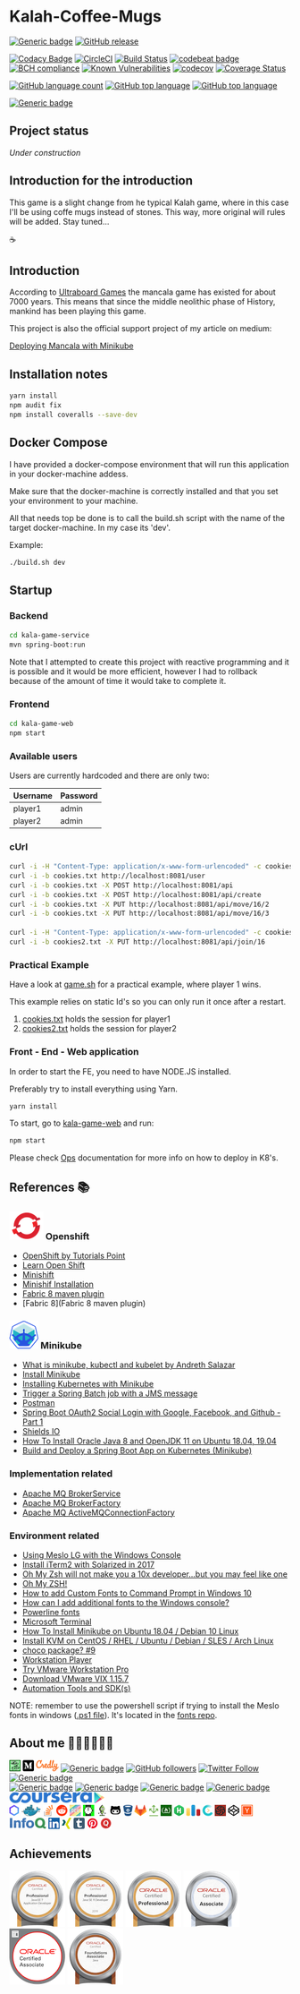 # Kalah-Coffee-Mugs

[![Generic badge](https://img.shields.io/static/v1.svg?label=Homepage&message=MancalaJE&color=informational)](http://mancalaje.joaofilipesabinoesperancinha.nl/)
[![GitHub release](https://img.shields.io/github/release-pre/jesperancinha/mancalaje.svg)](#)

[![Codacy Badge](https://api.codacy.com/project/badge/Grade/f30b682f67e44391a922f62ada6b2f85)](https://www.codacy.com/app/jofisaes/mancalaje?utm_source=github.com&amp;utm_medium=referral&amp;utm_content=jesperancinha/mancalaje&amp;utm_campaign=Badge_Grade)
[![CircleCI](https://circleci.com/gh/jesperancinha/mancalaje.svg?style=svg)](https://circleci.com/gh/jesperancinha/mancalaje)
[![Build Status](https://travis-ci.org/jesperancinha/mancalaje.svg?branch=master)](https://travis-ci.org/jesperancinha/mancalaje)
[![codebeat badge](https://codebeat.co/badges/eaf7a2e0-ed2c-47fb-9323-2051db72c171)](https://codebeat.co/projects/github-com-jesperancinha-mancalaje-master)
[![BCH compliance](https://bettercodehub.com/edge/badge/jesperancinha/mancalaje?branch=master)](https://bettercodehub.com/)
[![Known Vulnerabilities](https://snyk.io/test/github/jesperancinha/mancalaje/badge.svg)](https://snyk.io/test/github/jesperancinha/mancalaje)
[![codecov](https://codecov.io/gh/jesperancinha/mancalaje/branch/master/graph/badge.svg?token=FytnZVKZcG)](https://codecov.io/gh/jesperancinha/mancalaje)
[![Coverage Status](https://coveralls.io/repos/github/jesperancinha/mancalaje/badge.svg?branch=master)](https://coveralls.io/github/jesperancinha/mancalaje?branch=master)

[![GitHub language count](https://img.shields.io/github/languages/count/jesperancinha/mancalaje.svg)](#)
[![GitHub top language](https://img.shields.io/github/languages/top/jesperancinha/mancalaje.svg)](#)
[![GitHub top language](https://img.shields.io/github/languages/code-size/jesperancinha/mancalaje.svg)](#)

[![Generic badge](https://img.shields.io/static/v1.svg?label=Homepage&message=MancalaJE&color=informational)](http://mancalaje.joaofilipesabinoesperancinha.nl/)

## Project status

<i>Under construction</i>

## Introduction for the introduction

This game is a slight change from he typical Kalah game, where in this case I'll be using coffe mugs instead of stones. This way, more original will rules will be added. Stay tuned...

☕️

## Introduction
 
According to [Ultraboard Games](https://www.ultraboardgames.com/mancala/history.php) the mancala game has existed for about 7000 years. This means that since the middle neolithic phase of History, mankind has been playing this game.

This project is also the official support project of my article on medium:

[Deploying Mancala with Minikube](https://medium.com/swlh/deploying-mancala-with-minikube-4bc09a15a405)

## Installation notes

```bash
yarn install
npm audit fix
npm install coveralls --save-dev
```

## Docker Compose

I have provided a docker-compose environment that will run this application in your docker-machine addess.

Make sure that the docker-machine is correctly installed and that you set your environment to your machine.

All that needs top be done is to call the build.sh script with the name of the target docker-machine. In my case its 'dev'.

Example:

```bash
./build.sh dev
```

## Startup

### Backend

```bash
cd kala-game-service
mvn spring-boot:run
```

Note that I attempted to create this project with reactive programming and it is possible and it would be more efficient, however I had to rollback because of the amount of time it would take to complete it.

### Frontend

```bash
cd kala-game-web
npm start
```

### Available users

Users are currently hardcoded and there are only two:

|Username|Password|
|---|---|
|player1|admin|
|player2|admin|

### cUrl

```bash
curl -i -H "Content-Type: application/x-www-form-urlencoded" -c cookies.txt  -d "username=player1&password=admin" -X POST http://localhost:8081/login
curl -i -b cookies.txt http://localhost:8081/user
curl -i -b cookies.txt -X POST http://localhost:8081/api
curl -i -b cookies.txt -X POST http://localhost:8081/api/create
curl -i -b cookies.txt -X PUT http://localhost:8081/api/move/16/2
curl -i -b cookies.txt -X PUT http://localhost:8081/api/move/16/3

curl -i -H "Content-Type: application/x-www-form-urlencoded" -c cookies2.txt  -d "username=player2&password=admin" -X POST http://localhost:8081/login
curl -i -b cookies2.txt -X PUT http://localhost:8081/api/join/16
```

### Practical Example

Have a look at [game.sh](./game.sh) for a practical example, where player 1 wins.

This example relies on static Id's so you can only run it once after a restart.

1. [cookies.txt](./cookies.txt) holds the session for player1
2. [cookies2.txt](./cookies2.txt) holds the session for player2

### Front - End - Web application

In order to start the FE, you need to have NODE.JS installed.

Preferably try to install everything using Yarn.

```bash
yarn install
```

To start, go to [kala-game-web](./kala-game-web) and run:

```bash
npm start
```

Please check [Ops](https://github.com/jesperancinha/project-signer/blob/master/project-signer-templates/Ops.md) documentation for more info on how to deploy in K8's.

## References 📚

### [![alt text](Documentation/mje-openshift-s.png "Openshift")](https://www.openshift.com/) Openshift

- [OpenShift by Tutorials Point](https://www.tutorialspoint.com/openshift/index.htm)
- [Learn Open Shift](https://learn.openshift.com/)
- [Minishift](https://docs.okd.io/latest/minishift/index.html)
- [Minishif Installation](https://docs.okd.io/latest/minishift/getting-started/installing.html)
- [Fabric 8 maven plugin](https://github.com/fabric8io/fabric8-maven-plugin)
- [Fabric 8](Fabric 8 maven plugin)

### [![alt text](Documentation/mje-minikube-s.png "Minikube")](https://github.com/kubernetes/minikube) Minikube

- [What is minikube, kubectl and kubelet by Andreth Salazar](https://www.quora.com/What-is-minikube-kubectl-and-kubelet)
- [Install Minikube](https://kubernetes.io/docs/tasks/tools/install-minikube/)
- [Installing Kubernetes with Minikube](https://kubernetes.io/docs/setup/learning-environment/minikube/)
- [Trigger a Spring Batch job with a JMS message](https://blog.mimacom.com/trigger-spring-batch-job-with-jms-message/)
- [Postman](https://www.getpostman.com/)
- [Spring Boot OAuth2 Social Login with Google, Facebook, and Github - Part 1](https://www.callicoder.com/spring-boot-security-oauth2-social-login-part-1/)
- [Shields IO](https://shields.io)
- [How To Install Oracle Java 8 and OpenJDK 11 on Ubuntu 18.04, 19.04](https://www.linuxbabe.com/ubuntu/install-oracle-java-8-openjdk-11-ubuntu-18-04-18-10)
- [Build and Deploy a Spring Boot App on Kubernetes (Minikube)](https://gorillalogic.com/blog/build-and-deploy-a-spring-boot-app-on-kubernetes-minikube/)

### Implementation related

- [Apache MQ BrokerService](https://activemq.apache.org/maven/apidocs/org/apache/activemq/broker/BrokerService.html)
- [Apache MQ BrokerFactory](https://activemq.apache.org/maven/apidocs/org/apache/activemq/broker/BrokerFactory.html)
- [Apache MQ ActiveMQConnectionFactory](https://activemq.apache.org/maven/apidocs/org/apache/activemq/ActiveMQConnectionFactory.html)

### Environment related

- [Using Meslo LG with the Windows Console](https://github.com/andreberg/Meslo-Font/wiki/Using-Meslo-LG-with-the-Windows-Console)
- [Install iTerm2 with Solarized in 2017](https://gist.github.com/ZenLulz/c812f70fc86ebdbb189d9fb82f98197e)
- [Oh My Zsh will not make you a 10x developer...but you may feel like one](https://github.com/ohmyzsh/ohmyzsh/)
- [Oh My ZSH!](https://ohmyz.sh/)
- [How to add Custom Fonts to Command Prompt in Windows 10](https://www.thewindowsclub.com/add-custom-fonts-to-command-prompt)
- [How can I add additional fonts to the Windows console?](https://superuser.com/questions/1347724/how-can-i-add-additional-fonts-to-the-windows-console)
- [Powerline fonts](https://github.com/powerline/fonts.git)
- [Microsoft Terminal](https://github.com/Microsoft/Terminal)
- [How To Install Minikube on Ubuntu 18.04 / Debian 10 Linux](https://computingforgeeks.com/how-to-install-minikube-on-ubuntu-18-04/)
- [Install KVM on CentOS / RHEL / Ubuntu / Debian / SLES / Arch Linux](https://computingforgeeks.com/install-kvm-centos-rhel-ubuntu-debian-sles-arch/)
- [choco package? #9](https://github.com/machine-drivers/docker-machine-driver-vmware/issues/9)
- [Workstation Player](https://www.vmware.com/products/workstation-player.html)
- [Try VMware Workstation Pro](https://www.vmware.com/products/workstation-pro/workstation-pro-evaluation.html)
- [Download VMware VIX 1.15.7](https://my.vmware.com/web/vmware/details?productId=640&downloadGroup=PLAYER-1253-VIX1157)
- [Automation Tools and SDK(s)](https://my.vmware.com/web/vmware/free#desktop_end_user_computing/vmware_player/6_0|PLAYER-602|drivers_tools)

NOTE: remember to use the powershell script if trying to install the Meslo fonts in windows ([.ps1 file](https://github.com/powerline/fonts/blob/master/install.ps1)). It's located in the [fonts repo](https://github.com/powerline/fonts.git).

## About me 👨🏽‍💻🚀🏳️‍🌈

[![alt text](https://raw.githubusercontent.com/jesperancinha/project-signer/master/project-signer-templates/icons-20/JEOrgLogo-20.png "João Esperancinha Homepage")](http://joaofilipesabinoesperancinha.nl)
[![alt text](https://raw.githubusercontent.com/jesperancinha/project-signer/master/project-signer-templates/icons-20/medium-20.png "Medium")](https://medium.com/@jofisaes)
[![alt text](https://raw.githubusercontent.com/jesperancinha/project-signer/master/project-signer-templates/icons-20/credly-20.png "Credly")](https://www.credly.com/users/joao-esperancinha)
[![Generic badge](https://img.shields.io/static/v1.svg?label=Homepage&message=joaofilipesabinoesperancinha.nl&color=6495ED "João Esperancinha Homepage")](https://joaofilipesabinoesperancinha.nl/)
[![GitHub followers](https://img.shields.io/github/followers/jesperancinha.svg?label=jesperancinha&style=social "GitHub")](https://github.com/jesperancinha)
[![Twitter Follow](https://img.shields.io/twitter/follow/joaofse?label=João%20Esperancinha&style=social "Twitter")](https://twitter.com/joaofse)
[![Generic badge](https://img.shields.io/static/v1.svg?label=GitHub&message=JEsperancinhaOrg&color=yellow "jesperancinha.org dependencies")](https://github.com/JEsperancinhaOrg)   
[![Generic badge](https://img.shields.io/static/v1.svg?label=Articles&message=Across%20The%20Web&color=purple)](https://github.com/jesperancinha/project-signer/blob/master/project-signer-templates/Articles.md)
[![Generic badge](https://img.shields.io/static/v1.svg?label=Webapp&message=Image%20Train%20Filters&color=6495ED)](http://itf.joaofilipesabinoesperancinha.nl/)
[![Generic badge](https://img.shields.io/static/v1.svg?label=All%20Badges&message=Badges&color=red "All badges")](https://joaofilipesabinoesperancinha.nl/badges)
[![Generic badge](https://img.shields.io/static/v1.svg?label=Status&message=Project%20Status&color=red "Project statuses")](https://github.com/jesperancinha/project-signer/blob/master/project-signer-templates/Status.md)
[![alt text](https://raw.githubusercontent.com/jesperancinha/project-signer/master/project-signer-templates/icons-20/coursera-20.png "Coursera")](https://www.coursera.org/user/da3ff90299fa9297e283ee8e65364ffb)
[![alt text](https://raw.githubusercontent.com/jesperancinha/project-signer/master/project-signer-templates/icons-20/google-apps-20.png "Google Apps")](https://play.google.com/store/apps/developer?id=Joao+Filipe+Sabino+Esperancinha)   
[![alt text](https://raw.githubusercontent.com/jesperancinha/project-signer/master/project-signer-templates/icons-20/sonatype-20.png "Sonatype Search Repos")](https://search.maven.org/search?q=org.jesperancinha)
[![alt text](https://raw.githubusercontent.com/jesperancinha/project-signer/master/project-signer-templates/icons-20/docker-20.png "Docker Images")](https://hub.docker.com/u/jesperancinha)
[![alt text](https://raw.githubusercontent.com/jesperancinha/project-signer/master/project-signer-templates/icons-20/stack-overflow-20.png)](https://stackoverflow.com/users/3702839/joao-esperancinha)
[![alt text](https://raw.githubusercontent.com/jesperancinha/project-signer/master/project-signer-templates/icons-20/reddit-20.png "Reddit")](https://www.reddit.com/user/jesperancinha/)
[![alt text](https://raw.githubusercontent.com/jesperancinha/project-signer/master/project-signer-templates/icons-20/devto-20.png "Dev To")](https://dev.to/jofisaes)
[![alt text](https://raw.githubusercontent.com/jesperancinha/project-signer/master/project-signer-templates/icons-20/hackernoon-20.jpeg "Hackernoon")](https://hackernoon.com/@jesperancinha)
[![alt text](https://raw.githubusercontent.com/jesperancinha/project-signer/master/project-signer-templates/icons-20/codeproject-20.png "Code Project")](https://www.codeproject.com/Members/jesperancinha)
[![alt text](https://raw.githubusercontent.com/jesperancinha/project-signer/master/project-signer-templates/icons-20/github-20.png "GitHub")](https://github.com/jesperancinha)
[![alt text](https://raw.githubusercontent.com/jesperancinha/project-signer/master/project-signer-templates/icons-20/bitbucket-20.png "BitBucket")](https://bitbucket.org/jesperancinha)
[![alt text](https://raw.githubusercontent.com/jesperancinha/project-signer/master/project-signer-templates/icons-20/gitlab-20.png "GitLab")](https://gitlab.com/jesperancinha)
[![alt text](https://raw.githubusercontent.com/jesperancinha/project-signer/master/project-signer-templates/icons-20/bintray-20.png "BinTray")](https://bintray.com/jesperancinha)
[![alt text](https://raw.githubusercontent.com/jesperancinha/project-signer/master/project-signer-templates/icons-20/free-code-camp-20.jpg "FreeCodeCamp")](https://www.freecodecamp.org/jofisaes)
[![alt text](https://raw.githubusercontent.com/jesperancinha/project-signer/master/project-signer-templates/icons-20/hackerrank-20.png "HackerRank")](https://www.hackerrank.com/jofisaes)
[![alt text](https://raw.githubusercontent.com/jesperancinha/project-signer/master/project-signer-templates/icons-20/codeforces-20.png "Code Forces")](https://codeforces.com/profile/jesperancinha)
[![alt text](https://raw.githubusercontent.com/jesperancinha/project-signer/master/project-signer-templates/icons-20/codebyte-20.png "Codebyte")](https://coderbyte.com/profile/jesperancinha)
[![alt text](https://raw.githubusercontent.com/jesperancinha/project-signer/master/project-signer-templates/icons-20/codewars-20.png "CodeWars")](https://www.codewars.com/users/jesperancinha)
[![alt text](https://raw.githubusercontent.com/jesperancinha/project-signer/master/project-signer-templates/icons-20/codepen-20.png "Code Pen")](https://codepen.io/jesperancinha)
[![alt text](https://raw.githubusercontent.com/jesperancinha/project-signer/master/project-signer-templates/icons-20/hacker-news-20.png "Hacker News")](https://news.ycombinator.com/user?id=jesperancinha)
[![alt text](https://raw.githubusercontent.com/jesperancinha/project-signer/master/project-signer-templates/icons-20/infoq-20.png "InfoQ")](https://www.infoq.com/profile/Joao-Esperancinha.2/)
[![alt text](https://raw.githubusercontent.com/jesperancinha/project-signer/master/project-signer-templates/icons-20/linkedin-20.png "LinkedIn")](https://www.linkedin.com/in/joaoesperancinha/)
[![alt text](https://raw.githubusercontent.com/jesperancinha/project-signer/master/project-signer-templates/icons-20/xing-20.png "Xing")](https://www.xing.com/profile/Joao_Esperancinha/cv)
[![alt text](https://raw.githubusercontent.com/jesperancinha/project-signer/master/project-signer-templates/icons-20/tumblr-20.png "Tumblr")](https://jofisaes.tumblr.com/)
[![alt text](https://raw.githubusercontent.com/jesperancinha/project-signer/master/project-signer-templates/icons-20/pinterest-20.png "Pinterest")](https://nl.pinterest.com/jesperancinha/)
[![alt text](https://raw.githubusercontent.com/jesperancinha/project-signer/master/project-signer-templates/icons-20/quora-20.png "Quora")](https://nl.quora.com/profile/Jo%C3%A3o-Esperancinha)

## Achievements

[![Oracle Certified Professional, JEE 7 Developer](https://raw.githubusercontent.com/jesperancinha/project-signer/master/project-signer-templates/badges/oracle-certified-professional-java-ee-7-application-developer-100.png "Oracle Certified Professional, JEE7 Developer")](https://www.credly.com/badges/27a14e06-f591-4105-91ca-8c3215ef39a2)
[![Oracle Certified Professional, Java SE 11 Programmer](https://raw.githubusercontent.com/jesperancinha/project-signer/master/project-signer-templates/badges/oracle-certified-professional-java-se-11-developer-100.png "Oracle Certified Professional, Java SE 11 Programmer")](https://www.credly.com/badges/87609d8e-27c5-45c9-9e42-60a5e9283280)
[![Oracle Certified Professional, Java SE 8 Programmer](https://raw.githubusercontent.com/jesperancinha/project-signer/master/project-signer-templates/badges/oracle-certified-professional-java-se-8-programmer-100.png "Oracle Certified Professional, Java SE 8 Programmer")](https://www.credly.com/badges/92e036f5-4e11-4cff-9935-3e62266d2074)
[![Oracle Certified Associate, Java SE 8 Programmer](https://raw.githubusercontent.com/jesperancinha/project-signer/master/project-signer-templates/badges/oracle-certified-associate-java-se-8-programmer-100.png "Oracle Certified Associate, Java SE 8 Programmer")](https://www.credly.com/badges/a206436d-6fd8-4ca1-8feb-38a838446ee7)
[![Oracle Certified Associate, Java SE 7 Programmer](https://raw.githubusercontent.com/jesperancinha/project-signer/master/project-signer-templates/badges/oracle-certified-associate-java-se-7-programmer-100.png "Oracle Certified Associate, Java SE 7 Programmer")](https://www.credly.com/badges/f4c6cc1e-cb52-432b-904d-36d266112225)
[![Oracle Certified Junior Associate](https://raw.githubusercontent.com/jesperancinha/project-signer/master/project-signer-templates/badges/oracle-certified-foundations-associate-java-100.png "Oracle Certified Foundations Associate")](https://www.credly.com/badges/6db92c1e-7bca-4856-9543-0d5ed0182794)
